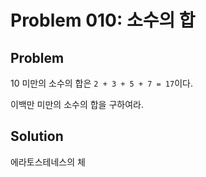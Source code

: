 # Problem 010: 소수의 합

## Problem

10 미만의 소수의 합은 `2 + 3 + 5 + 7 = 17`이다.

이백만 미만의 소수의 합을 구하여라.

## Solution

에라토스테네스의 체